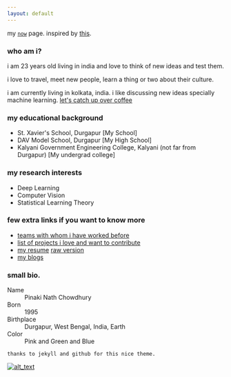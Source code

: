 ```yaml
---
layout: default
---
```


my [`now`](./now) page. inspired by [this](https://sivers.org/nowff).

### who am i?

i am 23 years old living in india and love to think of new ideas and test them.

i love to travel, meet new people, learn a thing or two about their culture.

i am currently living in kolkata, india. i like discussing new ideas specially machine learning. [let's catch up over coffee](https://calendly.com/pinakinathc)


### my educational background

* St. Xavier's School, Durgapur [My School]
* DAV Model School, Durgapur [My High School]
* Kalyani Government Engineering College, Kalyani (not far from Durgapur) [My undergrad college]

### my research interests
* Deep Learning
* Computer Vision
* Statistical Learning Theory

### few extra links if you want to know more
* [teams with whom i have worked before](./empty)
* [list of projects i love and want to contribute](./project_list)
* [my resume](./empty) [raw version](https://github.com/pinakinathc/pinakinathc.github.io/tree/master/assets)
* [my blogs](./empty)

### small bio.

<dl>
<dt>Name</dt>
<dd>Pinaki Nath Chowdhury</dd>
<dt>Born</dt>
<dd>1995</dd>
<dt>Birthplace</dt>
<dd>Durgapur, West Bengal, India, Earth</dd>
<dt>Color</dt>
<dd>Pink and Green and Blue</dd>
</dl>

```
thanks to jekyll and github for this nice theme.
```
[![alt_text](http://clustrmaps.com/map_v2.png?d=lmmxAGNwfYu_JnB6Js75pIzHwuWPVzUuih6lS6kQgg8&cl=ffffff)](https://clustrmaps.com/site/1apbh)
